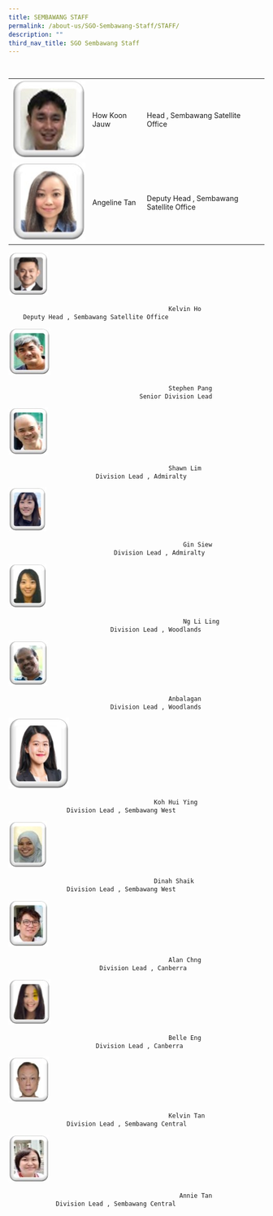 ```yaml
---
title: SEMBAWANG STAFF
permalink: /about-us/SGO-Sembawang-Staff/STAFF/
description: ""
third_nav_title: SGO Sembawang Staff
---
```

<table>  
  <tr>  
    <td><img src="/images/KJ.jpg" alt="How Koon Jauw" style="width:200px;"/></td>  
    <td>How Koon Jauw</td>
		<td>Head , Sembawang Satellite Office</td>
  </tr>   
	  <tr>  
    <td><img src="/images/Angeline%20Tan.jpg" alt="Angeline Tan" style="width:200px;"/></td>  
    <td>Angeline Tan</td>
		<td>Deputy Head , Sembawang Satellite Office</td>
  </tr>  
</table>




![Kelvin Ho](/images/Kelvin%20Ho.jpg)
```
											Kelvin Ho
	Deputy Head , Sembawang Satellite Office
```

![Stephen Pang](/images/Stephen%20Pang.jpg)
```
											Stephen Pang
									Senior Division Lead
```

![Shawn Lim](/images/Shawn%20Lim.jpg)
```
											Shawn Lim
					    Division Lead , Admiralty
```

![Gin Siew](/images/Gin%20Siew.jpg)
```
												Gin Siew
							 Division Lead , Admiralty
```

![Ng Li Ling](/images/Ng%20Li%20Ling.jpg)
```
												Ng Li Ling
							Division Lead , Woodlands
```

![Bala](/images/Anbalagan.jpg)
```
											Anbalagan
							Division Lead , Woodlands
```

![Hui Ying](/images/Koh%20Hui%20Ying.jpg)
```
										Koh Hui Ying
				Division Lead , Sembawang West
```

![Dinah](/images/Dinah%20Shaik.jpg)
```
										Dinah Shaik
				Division Lead , Sembawang West
```

![Alan](/images/Alan%20Chng.jpg)
```
											Alan Chng
						 Division Lead , Canberra
```

![Belle Eng](/images/Belle%20Eng.jpg)
```
											Belle Eng
						Division Lead , Canberra
```

![Kelvin](/images/Kelvin%20Tan.jpg)
```
											Kelvin Tan
				Division Lead , Sembawang Central
```

![Annie](/images/Annie%20Tan.jpg)
```
											   Annie Tan
			 Division Lead , Sembawang Central
```